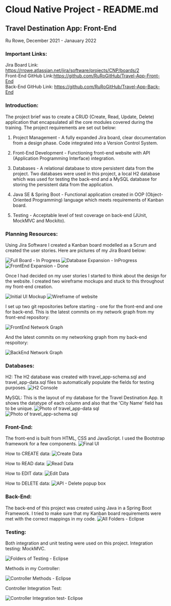# Cloud Native Project - README.md

## Travel Destination App: Front-End 
Ru Rowe, December 2021 - Janauary 2022

### Important Links:
Jira Board Link: https://rrowe.atlassian.net/jira/software/projects/CNP/boards/2 \
Front-End GitHub Link:https://github.com/RuRoGitHub/Travel-App-Front-End \
Back-End GitHub Link: https://github.com/RuRoGitHub/Travel-App-Back-End

### Introduction:
The project brief was to create a CRUD (Create, Read, Update, Delete) application that encapsulated all the core modules covered during the training. The project requirements are set out below: 

1. Project Management - A fully expanded Jira board, clear documentation from a design phase. Code integrated into a Version Control System.

2. Front-End Development - Functioning front-end website with API (Application Programming Interface) integration.

3. Databases - A relational database to store persistent data from the project. Two databases were used in this project, a local H2 database which was used for testing the back-end and a MySQL database for storing the persistent data from the application.

4. Java SE & Spring Boot - Functional application created in OOP (Object-Oriented Programming) language which meets requirements of Kanban board.

5. Testing - Acceptable level of test coverage on back-end (JUnit, MockMVC and Mockito).

### Planning Resources:
Using Jira Software I created a Kanban board modelled as a Scrum and created the user stories. Here are pictures of my Jira Board below:

![Full Board - In Progress](https://user-images.githubusercontent.com/93253355/148922710-2ff8a211-59ca-460a-9102-daf1ad7a9186.jpeg)
![Database Expansion - InProgress](https://user-images.githubusercontent.com/93253355/148922848-33f3b1d1-bf46-4f06-879d-175fa08ed4a4.jpeg)
![FrontEnd Expansion - Done](https://user-images.githubusercontent.com/93253355/148922868-07ecce9e-a63a-428f-9ae9-07f6c0c36840.jpeg)

Once I had decided on my user stories I started to think about the design for the website. I created two wireframe mockups and stuck to this throughout my front-end creation.

![Initial UI Mockup](https://user-images.githubusercontent.com/93253355/148923264-3e8695b4-bc37-49e9-8a0c-f62a10b212f6.png)
![Wireframe of website](https://user-images.githubusercontent.com/93253355/148923237-8d7c299e-1a06-422c-b001-d3bd7ceeba46.png)

I set up two git repositories before starting - one for the front-end and one for back-end. This is the latest commits on my network graph from my front-end repository:

![FrontEnd Network Graph](https://user-images.githubusercontent.com/93253355/148923502-8e97bd2b-8cb7-432a-9b57-27bf10be0420.jpeg)

And the latest commits on my networking graph from my back-end respoitory:

![BackEnd Network Graph](https://user-images.githubusercontent.com/93253355/148923496-a59538a2-9e92-48bd-a625-eb342669ec35.jpeg)


### Databases:
H2: The H2 database was created with travel_app-schema.sql and travel_app-data.sql files to automatically populate the fields for testing purposes.
![H2 Console](https://user-images.githubusercontent.com/93253355/148993048-f83f9d67-92f8-4f85-a702-61c9294eaedc.jpeg)

MySQL: This is the layout of my database for the Travel Destination App. It shows the datatype of each column and also that the 'City Name' field has to be unique.
![Photo of travel_app-data sql](https://user-images.githubusercontent.com/93253355/148993509-efaa5ba7-af16-466a-a32a-2389c272bd1c.png)
![Photo of travel_app-schema sql](https://user-images.githubusercontent.com/93253355/148993529-27390245-dda2-4bfe-92b1-b2e39a8658b0.png)

### Front-End: 
The front-end is built from HTML, CSS and JavaScript. I used the Bootstrap framework for a few components.
![Final UI](https://user-images.githubusercontent.com/93253355/148923598-d64819ce-66b1-46b0-a017-dfdf3df6880a.jpeg)

How to CREATE data:
![Create Data](https://user-images.githubusercontent.com/93253355/148923744-e9a7df7d-37d3-4e6c-b798-3f7c1fbda066.jpeg)

How to READ data:
![Read Data](https://user-images.githubusercontent.com/93253355/148923816-01c06c71-e93e-4fdf-89a9-62c45165e28b.jpeg)

How to EDIT data:
![Edit Data](https://user-images.githubusercontent.com/93253355/148923755-caf8bc9d-aac3-4895-8dbd-5af615b5f2e0.jpeg)

How to DELETE data:
![API - Delete popup box](https://user-images.githubusercontent.com/93253355/148923859-5971e9e6-46b9-49a8-a7c8-392abcbce301.png)

### Back-End:
The back-end of this project was created using Java in a Spring Boot Framework. I tried to make sure that my Kanban board requirements were met with the correct mappings in my code.
![All Folders - Eclipse](https://user-images.githubusercontent.com/93253355/148923914-8dc4155e-1836-4883-a3b0-2e4fdf765430.png)

### Testing:
Both integration and unit testing were used on this project. Integration testing: MockMVC.

![Folders of Testing - Eclipse](https://user-images.githubusercontent.com/93253355/148924029-3f9e0f3e-fbb8-406e-8da4-38b33fc21c52.png)

Methods in my Controller:

![Controller Methods - Eclipse](https://user-images.githubusercontent.com/93253355/148924128-26ad9103-6e3d-4c23-a0ec-a57bc3d35e64.png)

Controller Integration Test:

![Controller Integration test- Eclipse](https://user-images.githubusercontent.com/93253355/148924182-81011373-b164-4f00-b52a-5bd2604f46ab.png)

